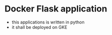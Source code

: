 # Docker Flask application

 - this applications is written in python
 - it shall be deployed on GKE